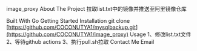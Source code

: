 image_proxy
About The Project
拉取list.txt中的镜像并推送至阿里镜像仓库


Built With
Go
Getting Started
Installation
git clone [https://github.com/COCONUTYA1/mysqlbackup.git](https://github.com/COCONUTYA1/image_proxy)
Usage
1、修改list.txt文件
2、等待github actions
3、执行pull.sh拉取
Contact Me
Email
